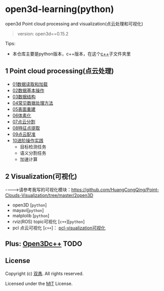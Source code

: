 <!--
 * @Description: open3d Point cloud processing and visualization(点云处理和可视化)
 * @Author: HCQ
 * @Company(School): UCAS
 * @Email: 1756260160@qq.com
 * @Date: 2023-08-10 15:40:07
 * @LastEditTime: 2023-08-10 15:56:29
 * @FilePath: /open3d-learning/README.md
-->
# open3d-learning(python)
open3d Point cloud processing and visualization(点云处理和可视化)

> version: open3d==0.15.2

Tips:
* 本仓库主要是python版本，c++版本，在这个[c++](c++)子文件夹里
## 1 Point cloud processing(点云处理)

* [01数据读取和加载](01数据读取和加载)
* [02数据基本操作](02数据基本操作)
* [03数据结构](03数据结构)
* [04常见数据处理方法](04常见数据处理方法)
* [05表面重建](05表面重建)
* [06体素化](06体素化)
* [07点云分割](07点云分割)
* [08特征点提取](08特征点提取)
* [09点云配准](09点云配准)
* [10进阶操作实践](10进阶操作实践)
    * 目标检测任务
    * 语义分割任务
    * 加速计算


## 2 Visualization(可视化)

---->请参考我写的可视化模块：https://github.com/HuangCongQing/Point-Clouds-Visualization/tree/master/2open3D

- open3D [`python`]
- mayavi[`python`]
- matplolib [`python`]
- rviz(ROS) topic可视化  [`c++`][`python`]
- pcl 点云可视化 [`c++`]： [pcl-visualization可视化](https://github.com/HuangCongQing/pcl-learning/tree/master/15visualization%E5%8F%AF%E8%A7%86%E5%8C%96)


## Plus: [Open3Dc++](c++) TODO




## License

Copyright (c) [双愚](https://github.com/HuangCongQing). All rights reserved.

Licensed under the [MIT](./LICENSE) License.
